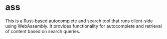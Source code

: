 # ass
This is a Rust-based autocomplete and search tool that runs client-side using WebAssembly. It provides functionality for autocomplete and retrieval of content based on search queries.
